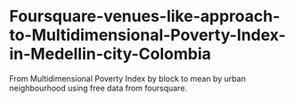 # Foursquare-venues-like-approach-to-Multidimensional-Poverty-Index-in-Medellin-city-Colombia
From Multidimensional Poverty Index by block to mean by urban neighbourhood using free data from foursquare.
